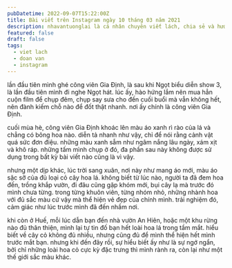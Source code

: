 ```yaml
---
pubDatetime: 2022-09-07T15:22:00Z
title: Bài viết trên Instagram ngày 10 tháng 03 năm 2021
description: nhavantuonglai là cá nhân chuyên viết lách, chia sẻ và hướng dẫn mọi người thuần thục hơn khi thực hành viết lách mỗi ngày qua những bài chia sẻ ngắn trên Instagram chính thức.
featured: false
draft: false
tags:
  - viet lach
  - doan van
  - instagram
---
```


lần đầu tiên mình ghé công viên Gia Định, là sau khi Ngọt biểu diễn show 3, là lần đầu tiên mình đi nghe Ngọt hát. lúc ấy, hào hứng lắm nên mua hẳn cuộn film để chụp đêm, chụp say sưa cho đến cuối buổi mà vẫn không hết, nên đành kiếm chỗ nào để đốt thật nhanh. nơi ấy chính là công viên Gia Định.

cuối mùa hè, công viên Gia Định khoác lên màu áo xanh rì rào của lá và chẳng có bông hoa nào. diễn tả nhanh như vậy, chỉ để nói rằng cảnh vật quá sức đơn điệu. những màu xanh sẫm như ngâm nắng lâu ngày, xám xịt và khô ráp. những tấm mình chụp ở đó, đa phần sau này không được sử dụng trong bất kỳ bài viết nào cũng là vì vậy.

nhưng một dịp khác, lúc trời sang xuân, nơi này như mang áo mới, màu áo sặc sỡ của đủ loại cỏ cây hoa lá. không biết từ lúc nào, người ta đã đem hoa đến, trồng khắp vườn, đi đâu cũng gặp khóm mới, bụi cây lạ mà trước đó mình chưa từng. trong từng khuôn viên, từng nhóm nhỏ, những nhành hoa với đủ sắc màu cứ vậy mà thể hiện vẻ đẹp của chính mình. trải nghiệm đó, cảm giác như lúc trước mình đã đến nhầm nơi.

khi còn ở Huế, mỗi lúc dẫn bạn đến nhà vườn An Hiên, hoặc một khu rừng nào đủ thân thiện, mình lại tự tin đố bạn hết loài hoa lá trong tầm mắt. hiểu biết về cây cỏ không đủ nhiều, nhưng cũng đủ để mình thể hiện hết mình trước mắt bạn. nhưng khi đến đây rồi, sự hiểu biết ấy như là sự ngớ ngẩn, bởi chỉ những loài hoa cỏ cực kỳ đặc trưng thì mình rành ra, còn lại như một thế giới sắc màu khác.
